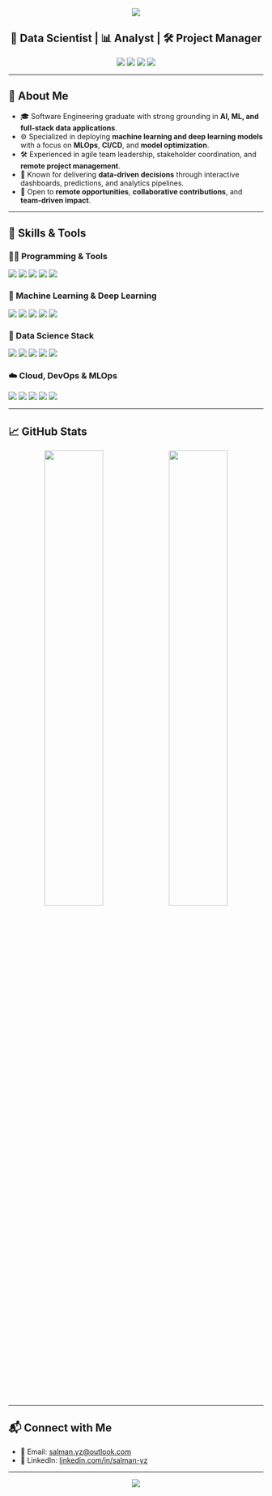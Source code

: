 <!-- Header Banner -->
<p align="center">
  <img src="https://capsule-render.vercel.app/api?type=wave&color=gradient&height=160&section=header&text=Hi%20👋%20I'm%20Salman%20&fontSize=35&fontAlignY=30" />
</p>

<h2 align="center">🚀 Data Scientist | 📊 Analyst | 🛠️ Project Manager</h2>

<p align="center">
  <img src="https://img.shields.io/badge/Specialty-Machine%20Learning%20%26%20Deep%20Learning-6C63FF?style=for-the-badge&logo=tensorflow&logoColor=white" />
  <img src="https://img.shields.io/badge/Management-Agile%20%7C%20Scrum-yellow?style=for-the-badge&logo=trello&logoColor=white" />
  <img src="https://img.shields.io/badge/Private%20Commits-900%2B-informational?style=for-the-badge&logo=github&logoColor=white" />
  <img src="https://img.shields.io/badge/Growth-Lifelong%20Learner-orange?style=for-the-badge" />
</p>

---

## 🧠 About Me
- 🎓 Software Engineering graduate with strong grounding in **AI, ML, and full-stack data applications**.
- ⚙️ Specialized in deploying **machine learning and deep learning models** with a focus on **MLOps**, **CI/CD**, and **model optimization**.
- 🛠️ Experienced in agile team leadership, stakeholder coordination, and **remote project management**.
- 🧰 Known for delivering **data-driven decisions** through interactive dashboards, predictions, and analytics pipelines.
- 🤝 Open to **remote opportunities**, **collaborative contributions**, and **team-driven impact**.

---

## 🔧 Skills & Tools

### 👨‍💻 Programming & Tools
<p>
  <img src="https://img.shields.io/badge/Language-Python-3776AB?style=for-the-badge&logo=python&logoColor=white" />
  <img src="https://img.shields.io/badge/Language-SQL-336791?style=for-the-badge&logo=postgresql&logoColor=white" />
  <img src="https://img.shields.io/badge/Frontend-Vue.js-4FC08D?style=for-the-badge&logo=vue.js&logoColor=white" />
  <img src="https://img.shields.io/badge/Backend-Flask%20%7C%20FastAPI-009688?style=for-the-badge&logo=flask&logoColor=white" />
  <img src="https://img.shields.io/badge/Database-PostgreSQL-4169E1?style=for-the-badge&logo=postgresql&logoColor=white" />
</p>

### 🤖 Machine Learning & Deep Learning
<p>
  <img src="https://img.shields.io/badge/ML-Scikit--learn-F7931E?style=for-the-badge&logo=scikit-learn&logoColor=white" />
  <img src="https://img.shields.io/badge/DL-TensorFlow-FF6F00?style=for-the-badge&logo=tensorflow&logoColor=white" />
  <img src="https://img.shields.io/badge/DL-Keras-D00000?style=for-the-badge&logo=keras&logoColor=white" />
  <img src="https://img.shields.io/badge/DL-PyTorch-EE4C2C?style=for-the-badge&logo=pytorch&logoColor=white" />
  <img src="https://img.shields.io/badge/NLP-Transformers-0081CB?style=for-the-badge&logo=huggingface&logoColor=white" />
</p>

### 🧪 Data Science Stack
<p>
  <img src="https://img.shields.io/badge/Data-Pandas-150458?style=for-the-badge&logo=pandas&logoColor=white" />
  <img src="https://img.shields.io/badge/Data-NumPy-013243?style=for-the-badge&logo=numpy&logoColor=white" />
  <img src="https://img.shields.io/badge/Visualization-Matplotlib-11557C?style=for-the-badge&logo=python&logoColor=white" />
  <img src="https://img.shields.io/badge/Visualization-Seaborn-FF7F0E?style=for-the-badge&logo=python&logoColor=white" />
  <img src="https://img.shields.io/badge/BI-Power%20BI-F2C811?style=for-the-badge&logo=powerbi&logoColor=black" />
</p>

### ☁️ Cloud, DevOps & MLOps
<p>
  <img src="https://img.shields.io/badge/Cloud-Microsoft%20Azure-0089D6?style=for-the-badge&logo=microsoftazure&logoColor=white" />
  <img src="https://img.shields.io/badge/Cloud-Google%20Colab-F9AB00?style=for-the-badge&logo=googlecolab&logoColor=black" />
  <img src="https://img.shields.io/badge/CI/CD-GitHub%20Actions-2088FF?style=for-the-badge&logo=githubactions&logoColor=white" />
  <img src="https://img.shields.io/badge/Containers-Docker-2496ED?style=for-the-badge&logo=docker&logoColor=white" />
  <img src="https://img.shields.io/badge/MLOps-MLflow-0064a5?style=for-the-badge&logo=mlflow&logoColor=white" />
</p>

---

## 📈 GitHub Stats
<p align="center">
  <img src="https://github-readme-stats.vercel.app/api?username=Salman-41&show_icons=true&theme=react&count_private=true" width="48%" />
  <img src="https://github-readme-streak-stats.herokuapp.com/?user=Salman-41&theme=react" width="48%" />
</p>

---

## 📬 Connect with Me
- 📧 Email: [salman.yz@outlook.com](mailto:salman.yz@outlook.com)  
- 💼 LinkedIn: [linkedin.com/in/salman-yz](https://www.linkedin.com/in/salman-yz/)  
<!-- Portfolio: Coming Soon -->

---

<p align="center">
  <img src="https://capsule-render.vercel.app/api?type=wave&color=gradient&height=120&section=footer" />
</p>
